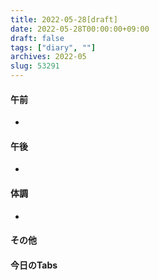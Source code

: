 ```yaml
---
title: 2022-05-28[draft]
date: 2022-05-28T00:00:00+09:00
draft: false
tags: ["diary", ""]
archives: 2022-05
slug: 53291
---
```

#### 午前
- 
#### 午後
- 
#### 体調
- 
#### その他
#### 今日のTabs
